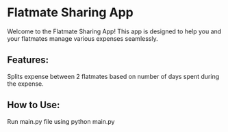# Flatmate Sharing App

Welcome to the Flatmate Sharing App! This app is designed to help you and your flatmates manage various expenses seamlessly.

## Features:
Splits expense between 2 flatmates based on number of days spent during the expense.


## How to Use:

Run main.py file using python main.py

